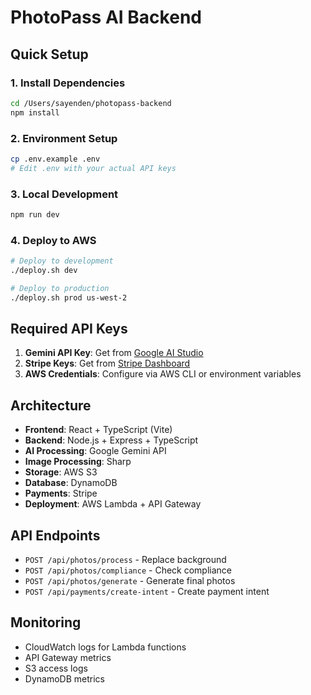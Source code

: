 # PhotoPass AI Backend

## Quick Setup

### 1. Install Dependencies
```bash
cd /Users/sayenden/photopass-backend
npm install
```

### 2. Environment Setup
```bash
cp .env.example .env
# Edit .env with your actual API keys
```

### 3. Local Development
```bash
npm run dev
```

### 4. Deploy to AWS
```bash
# Deploy to development
./deploy.sh dev

# Deploy to production
./deploy.sh prod us-west-2
```

## Required API Keys

1. **Gemini API Key**: Get from [Google AI Studio](https://makersuite.google.com/app/apikey)
2. **Stripe Keys**: Get from [Stripe Dashboard](https://dashboard.stripe.com/apikeys)
3. **AWS Credentials**: Configure via AWS CLI or environment variables

## Architecture

- **Frontend**: React + TypeScript (Vite)
- **Backend**: Node.js + Express + TypeScript
- **AI Processing**: Google Gemini API
- **Image Processing**: Sharp
- **Storage**: AWS S3
- **Database**: DynamoDB
- **Payments**: Stripe
- **Deployment**: AWS Lambda + API Gateway

## API Endpoints

- `POST /api/photos/process` - Replace background
- `POST /api/photos/compliance` - Check compliance
- `POST /api/photos/generate` - Generate final photos
- `POST /api/payments/create-intent` - Create payment intent

## Monitoring

- CloudWatch logs for Lambda functions
- API Gateway metrics
- S3 access logs
- DynamoDB metrics
